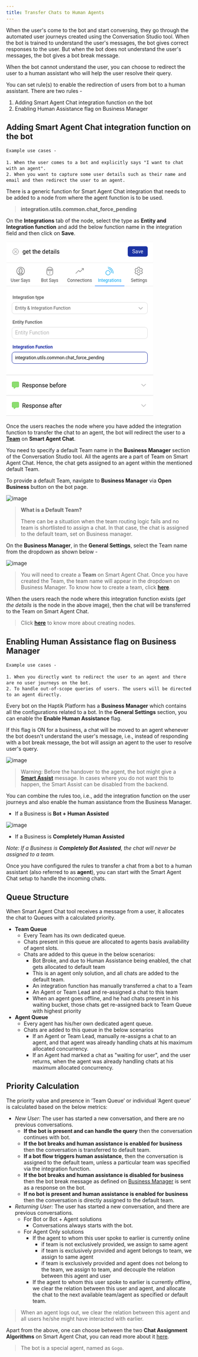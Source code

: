 ```yaml
---
title: Transfer Chats to Human Agents
---
```


When the user's come to the bot and start conversing, they go through the automated user journeys created using the Conversation Studio tool. When the bot is trained to understand the user's messages, the bot gives correct responses to the user. But when the bot does not understand the user's messages, the bot gives a bot break message. 

When the bot cannot understand the user, you can choose to redirect the user to a human assistant who will help the user resolve their query. 

You can set rule(s) to enable the redirection of users from bot to a human assistant. There are two rules - 
1. Adding Smart Agent Chat integration function on the bot
2. Enabling Human Assistance flag on Business Manager

## Adding Smart Agent Chat integration function on the bot

```
Example use cases - 

1. When the user comes to a bot and explicitly says "I want to chat with an agent".
2. When you want to capture some user details such as their name and email and then redirect the user to an agent.
```

There is a generic function for Smart Agent Chat integration that needs to be added to a node from where the agent function is to be used.

> **integration.utils.common.chat_force_pending**

On the **Integrations** tab of the node, select the type as **Entity and Integration function** and add the below function name in the integration field and then click on **Save**.

![Chat Integration Function](assets/HO1.png)

Once the users reaches the node where you have added the integration function to transfer the chat to an agent, the bot will redirect the user to a [**Team**](https://docs.haptik.ai/agent-chat/teams) on **Smart Agent Chat**.

You need to specify a default Team name in the **Business Manager** section of the Conversation Studio tool. All the agents are a part of Team on Smart Agent Chat. Hence, the chat gets assigned to an agent within the mentioned default Team. 

To provide a default Team, navigate to **Business Manager** via **Open Business** button on the bot page.

![image](https://user-images.githubusercontent.com/75118325/120187935-18cada00-c233-11eb-8202-761a5e01817e.png)

> **What is a Default Team?**
> 
> There can be a situation when the team routing logic fails and no team is shortlisted to assign a chat. In that case, the chat is assigned to the default team, set on Business manager.

On the **Business Manager**, in the **General Settings**, select the Team name from the dropdown as shown below - 

![image](https://user-images.githubusercontent.com/75118325/120188106-5596d100-c233-11eb-8e45-ffbd7698940d.png)

> You will need to create a **Team** on Smart Agent Chat. Once you have created the Team, the team name will appear in the dropdown on Business Manager. To know how to create a team, click [**here**](https://docs.haptik.ai/agent-chat/teams).

When the users reach the node where this integration function exists (_get the details_ is the node in the above image), then the chat will be transferred to the Team on Smart Agent Chat.

> Click [**here**](https://docs.haptik.ai/bot-builder/basic/creating-nodes) to know more about creating nodes.

## Enabling Human Assistance flag on Business Manager

```
Example use cases - 

1. When you directly want to redirect the user to an agent and there are no user journeys on the bot.
2. To handle out-of-scope queries of users. The users will be directed to an agent directly.
```

Every bot on the Haptik Platform has a **Business Manager** which contains all the configurations related to a bot. In the **General Settings** section, you can enable the **Enable Human Assistance** flag. 

If this flag is ON for a business, a chat will be moved to an agent whenever the bot doesn't understand the user's message, i.e., instead of responding with a bot break message, the bot will assign an agent to the user to resolve user's query.

![image](https://user-images.githubusercontent.com/75118325/120059600-36037b00-c070-11eb-998d-d4c0433c1f99.png)


> Warning: Before the handover to the agent, the bot might give a [**Smart Assist**](https://docs.haptik.ai/bot-builder/basic/smart-assist) message. In cases where you do not want this to happen, the Smart Assist can be disabled from the backend.

You can combine the rules too, i.e., add the integration function on the user journeys and also enable the human assistance from the Business Manager.

- If a Business is **Bot + Human Assisted** 

![image](https://user-images.githubusercontent.com/75118325/111911168-62a48080-8a8a-11eb-9e63-575c1674b895.png)

- If a Business is **Completely Human Assisted**

_Note: If a Business is **Completely Bot Assisted**, the chat will never be assigned to a team._

Once you have configured the rules to transfer a chat from a bot to a human assistant (also referred to as **agent**), you can start with the Smart Agent Chat setup to handle the incoming chats.


## Queue Structure

When Smart Agent Chat tool receives a message from a user, it allocates the chat to Queues with a calculated priority.

- **Team Queue**
  - Every Team has its own dedicated queue.
  - Chats present in this queue are allocated to agents basis availability of agent slots.
  - Chats are added to this queue in the below scenarios:
    - Bot Broke, and due to Human Assistance being enabled, the chat gets allocated to default team
    - This is an agent only solution, and all chats are added to the default team.
    - An integration function has manually transferred a chat to a Team
    - An Agent or Team Lead and re-assigned a chat to this team
    - When an agent goes offline, and he had chats present in his waiting bucket, those chats get re-assigned back to Team Queue with highest priority 
- **Agent Queue**
  - Every agent has his/her own dedicated agent queue.
  - Chats are added to this queue in the below scenarios
    - If an Agent or Team Lead, manually re-assigns a chat to an agent, and that agent was already handling chats at his maximum allocated concurrency.
    - If an Agent had marked a chat as "waiting for user", and the user returns, when the agent was already handling chats at his maximum allocated concurrency.

## Priority Calculation

The priority value and presence in ‘Team Queue’ or individual ‘Agent queue’ is calculated based on the below metrics:
- _New User:_ The user has started a new conversation, and there are no previous conversations.
  - **If the bot is present and can handle the query** then the conversation continues with bot.
  - **If the bot breaks and human assistance is enabled for business** then the conversation is transferred to default team.
  - **If a bot flow triggers human assistance**, then the conversation is assigned to the default team, unless a particular team was specified via the integration function.
  - **If the bot breaks and human assistance is disabled for business** then the bot break message as defined on [Business Manager](https://docs.haptik.ai/bot-builder/basic/business) is sent as a response on the bot.
  - **If no bot is present and human assistance is enabled for business** then the conversation is directly assigned to the default team.
- _Returning User:_ The user has started a new conversation, and there are previous conversations.
  - For Bot or Bot + Agent solutions
    - Conversations always starts with the bot.
  - For Agent Only solutions
    - If the agent to whom this user spoke to earlier is currently online
      - if team is not exclusively provided, we assign to same agent
      - if team is exclusively provided and agent belongs to team, we assign to same agent
      - if team is exclusively provided and agent does not belong to the team, we assign to team, and decouple the relation between this agent and user
    - If the agent to whom this user spoke to earlier is currently offline, we clear the relation between this user and agent, and allocate the chat to the next available team/agent as specified or default team.
> When an agent logs out, we clear the relation between this agent and all users he/she might have interacted with earlier.

Apart from the above, one can choose between the two **Chat Assignment Algorithms** on Smart Agent Chat, you can read more about it [here](https://docs.haptik.ai/agent-chat/chat-assignment).

>  The bot is a special agent, named as `Gogo`.
